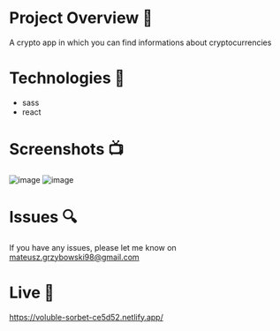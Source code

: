 # Project Overview 🎉

A crypto app in which you can find informations about cryptocurrencies

# Technologies 🔧

- sass
- react 

# Screenshots 📺

![image](https://user-images.githubusercontent.com/61913031/217780145-105c9a52-faf7-45ef-abd7-30686758d384.png)
![image](https://user-images.githubusercontent.com/61913031/217780169-5685c3c3-2e20-42fd-8437-23c27bec2d3f.png)

# Issues 🔍

If you have any issues, please let me know on mateusz.grzybowski98@gmail.com

# Live 📍

https://voluble-sorbet-ce5d52.netlify.app/
